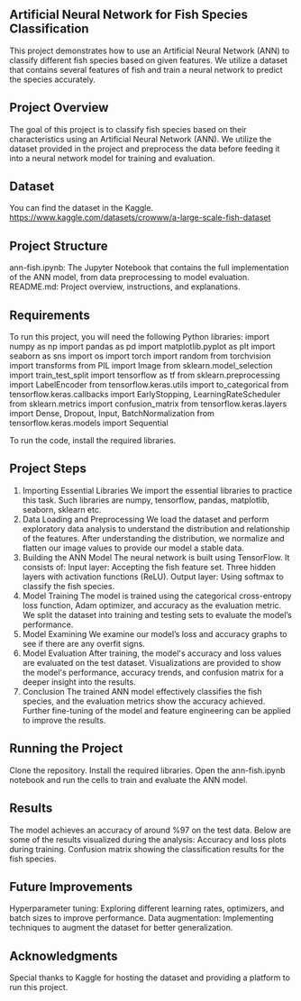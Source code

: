 ## Artificial Neural Network for Fish Species Classification

This project demonstrates how to use an Artificial Neural Network (ANN) to classify different fish species based on given features. We utilize a dataset that contains several features of fish and train a neural network to predict the species accurately.

## Project Overview

The goal of this project is to classify fish species based on their characteristics using an Artificial Neural Network (ANN). We utilize the dataset provided in the project and preprocess the data before feeding it into a neural network model for training and evaluation.

## Dataset

You can find the dataset in the Kaggle.
https://www.kaggle.com/datasets/crowww/a-large-scale-fish-dataset

## Project Structure

ann-fish.ipynb: The Jupyter Notebook that contains the full implementation of the ANN model, from data preprocessing to model evaluation.
README.md: Project overview, instructions, and explanations.

## Requirements

To run this project, you will need the following Python libraries:
import numpy as np
import pandas as pd
import matplotlib.pyplot as plt
import seaborn as sns
import os
import torch
import random
from torchvision import transforms
from PIL import Image
from sklearn.model_selection import train_test_split
import tensorflow as tf
from sklearn.preprocessing import LabelEncoder
from tensorflow.keras.utils import to_categorical
from tensorflow.keras.callbacks import EarlyStopping, LearningRateScheduler
from sklearn.metrics import confusion_matrix
from tensorflow.keras.layers import Dense, Dropout, Input, BatchNormalization
from tensorflow.keras.models import Sequential

To run the code, install the required libraries.

## Project Steps

1. Importing Essential Libraries
We import the essential libraries to practice this task. Such libraries are numpy, tensorflow, pandas, matplotlib, seaborn, sklearn etc.
2. Data Loading and Preprocessing
We load the dataset and perform exploratory data analysis to understand the distribution and relationship of the features.
After understanding the distribution, we normalize and flatten our image values to provide our model a stable data.
3. Building the ANN Model
The neural network is built using TensorFlow. It consists of:
Input layer: Accepting the fish feature set.
Three hidden layers with activation functions (ReLU).
Output layer: Using softmax to classify the fish species.
4. Model Training
The model is trained using the categorical cross-entropy loss function, Adam optimizer, and accuracy as the evaluation metric.
We split the dataset into training and testing sets to evaluate the model’s performance.
5. Model Examining
We examine our model’s loss and accuracy graphs to see if there are any overfit signs.
6. Model Evaluation
After training, the model's accuracy and loss values are evaluated on the test dataset.
Visualizations are provided to show the model's performance, accuracy trends, and confusion matrix for a deeper insight into the results.
7. Conclusion
The trained ANN model effectively classifies the fish species, and the evaluation metrics show the accuracy achieved. Further fine-tuning of the model and feature engineering can be applied to improve the results.

## Running the Project

Clone the repository.
Install the required libraries.
Open the ann-fish.ipynb notebook and run the cells to train and evaluate the ANN model.

## Results

The model achieves an accuracy of around %97 on the test data. Below are some of the results visualized during the analysis:
Accuracy and loss plots during training.
Confusion matrix showing the classification results for the fish species.

## Future Improvements

Hyperparameter tuning: Exploring different learning rates, optimizers, and batch sizes to improve performance.
Data augmentation: Implementing techniques to augment the dataset for better generalization.

## Acknowledgments

Special thanks to Kaggle for hosting the dataset and providing a platform to run this project.
